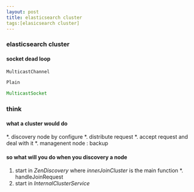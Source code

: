 ```yaml
---
layout: post
title: elasticsearch cluster
tags:[elasicsearch cluster]
---
```



### elasticsearch cluster
#### socket dead loop
``` java
MulticastChannel
``` 
``` java
Plain
```
``` java 
MulticastSocket
```

### think
#### what a cluster would do
*.   discovery node by configure
*.   distribute request
*.   accept request and deal with it
*.   managenent node : backup 
#### so what will you do when you discovery a node
1.   start in *ZenDiscovery*  where *innerJoinCluster* is the main function
     *.	   handleJoinRequest
2.   start in *InternalClusterService*
